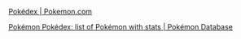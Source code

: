 [Pokédex | Pokemon.com](https://www.pokemon.com/us/pokedex/)

[Pokémon Pokédex: list of Pokémon with stats | Pokémon Database](https://pokemondb.net/pokedex/all)

